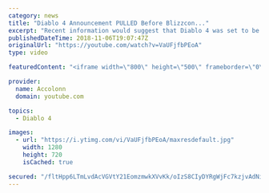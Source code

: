 ```yaml
---
category: news
title: "Diablo 4 Announcement PULLED Before Blizzcon..."
excerpt: "Recent information would suggest that Diablo 4 was set to be announced at Blizzcon but ended being pulled after developers couldn't commit to the current ..."
publishedDateTime: 2018-11-06T19:07:47Z
originalUrl: "https://youtube.com/watch?v=VaUFjfbPEoA"
type: video

featuredContent: "<iframe width=\"800\" height=\"500\" frameborder=\"0\" src=\"https://www.youtube.com/embed/VaUFjfbPEoA\" allow=\"accelerometer; autoplay; encrypted-media; gyroscope; picture-in-picture\" allowfullscreen></iframe>"

provider:
  name: Accolonn
  domain: youtube.com

topics:
  - Diablo 4

images:
  - url: "https://i.ytimg.com/vi/VaUFjfbPEoA/maxresdefault.jpg"
    width: 1280
    height: 720
    isCached: true

secured: "/fltHpp6LTmLvdAcVGVtY21EomzmwkXVvKk/oIzS8CIyDYRgWjFc7kzjvAdNiHJtmKmpMyuAeMzit+j7tYxGzhAoMNY2jU4eCG3sx0WP66BgerIOxhPgROtyJhThkzLF+IpaSfKiXvNd6rJ+EJX/HPC92o8uSz2HcfnRX1njGDM51CQwdgL3wqsYDMrmA0k3wQhKZknYTeEjpI2Pg3OffQxH4PI81avO11VCqZcWwIFMGOJNGAClDU++d9/VyNd4K/MiScfOgQr9Rx2tq/u7pynmTBO+Dbne9yCpNcDKtK3/vGMTIys37bN4uErPMfT6EtcB3dK0IRuz8EGy1GTwjJ3jqBk5saeMBIR6QTi9MPIMzVOMymlnjQqUgmj0nSSA8dOwJQpjDHo+KbWd8fk329NM/WMjTgxvhsh7HK0OutsQMnZO8xEsxAG2aD5TpJHa;luMil49xyytGJdDKxKayZg=="
---
```


